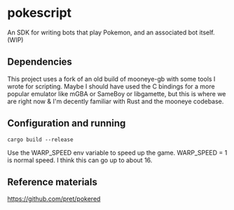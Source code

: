 # pokescript

An SDK for writing bots that play Pokemon, and an associated bot itself. (WIP)

## Dependencies 
This project uses a fork of an old build of mooneye-gb with some tools I wrote for scripting. Maybe I should have used the C bindings for a more popular emulator like mGBA or SameBoy or libgamette, but this is where we are right now & I'm decently familiar with Rust and the mooneye codebase.


## Configuration and running

```
cargo build --release
```

Use the WARP_SPEED env variable to speed up the game. WARP_SPEED = 1 is normal speed. I think this can go up to about 16.

## Reference materials
https://github.com/pret/pokered
